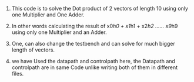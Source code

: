 1. This code is to solve the Dot product of 2 vectors of length 10 using only one Multiplier and One Adder.

2. In other words calculating the result of x0*h0 + x1*h1 + x2*h2 ...... x9*h9 using only one Multiplier and an Adder.
3. One, can also change the testbench and can solve for much bigger length of vectors.
4. we have Used the datapath and controlpath here, the Datapath and controlpath are in same Code unlike writing both of them in different files. 
